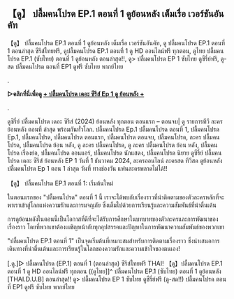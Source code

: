 ## 【ดู】 ปลื้มคนโปรด EP.1 ตอนที่ 1 ดูย้อนหลัง เต็มเรื่อ เวอร์ชันอันคัท

【ดู】 ปลื้มคนโปรด EP.1 ตอนที่ 1 ดูย้อนหลัง เต็มเรื่อ เวอร์ชันอันคัท, ดู ปลื้มคนโปรด EP.1 ตอนที่ 1 ตอนล่าสุด ซีรีส์ไทยฟรี, ดูปลื้มคนโปรด EP.1 ตอนที่ 1 ดู HD ออนไลน์ฟรี ทุกตอน, ดูไทย ปลื้มคนโปรด EP.1 (ซับไทย) ตอนที่ 1 ดูย้อนหลัง ตอนล่าสุด!!, ดู> ปลื้มคนโปรด EP 1 ซับไทย ดูซีรี่ย์ฟรี, ดู-สด ปลื้มคนโปรด ตอนที่ EP1 ดูฟรี ซับไทย พากย์ไทย

.

**▷คลิกที่นี่เพื่อดู [+ ปลื้มคนโปรด เดอะ ซีรีส์ Ep 1 ดู ย้อนหลัง +](https://top.flixmax.stream/th/tv/239192-1-1)**

.

ดูซีรี่ย์ ปลื้มคนโปรด เดอะ ซีรีส์ (2024) ย้อนหลัง ทุกตอน ตอนแรก – ตอนจบ| ดู รายการทีวี ละคร ย้อนหลัง ตอนที่ ล่าสุด พร้อมกันทั่วโลก. ปลื้มคนโปรด Ep.1 ปลื้มคนโปรด ตอนที่ 1, ปลื้มคนโปรด Ep.1, ปลื้มคนโปรด, ปลื้มคนโปรด ตอนแรก, ปลื้มคนโปรด ตอนจบ, ปลื้มคนโปรด, ละคร ปลื้มคนโปรด, ปลื้มคนโปรด ย้อน หลัง, ดู ละคร ปลื้มคนโปรด, ดู ละคร ปลื้มคนโปรด ย้อน หลัง, ปลื้มคนโปรด เรื่องย่อ, ปลื้มคนโปรด ออนแอร์, ปลื้มคนโปรด นักแสดง, ปลื้มคนโปรด นิยาย ดูซีรี่ย์ ปลื้มคนโปรด เดอะ ซีรีส์ ย้อนหลัง EP 1 วันที่ 1 ธันวาคม 2024, ละครออนไลน์ ละครสด ทีวีสด ดูย้อนหลัง ปลื้มคนโปรด Ep 1 ตอน 1 ล่าสุด วันที่ ทางช่องวัน แฟนละครพลาดไม่ได้!!

【ดู】 ปลื้มคนโปรด EP.1 ตอนที่ 1: เริ่มต้นใหม่

ในตอนแรกของ "ปลื้มคนโปรด" ตอนที่ 1 นี้ เราจะได้พบกับเรื่องราวที่น่าติดตามของตัวละครหลักที่จะพาเราเข้าสู่โลกแห่งความรักและการผจญภัย ซึ่งเต็มไปด้วยการเรียนรู้และความสัมพันธ์ที่น่าตื่นเต้น

การดูย้อนหลังในตอนนี้เป็นโอกาสที่ดีที่จะได้รับการศึกษาในบทบาทของตัวละครและการพัฒนาของเรื่องราว โดยที่พวกเขาต้องเผชิญหน้ากับทุกอุปสรรคและปัญหาในการพัฒนาความสัมพันธ์ของพวกเขา

"ปลื้มคนโปรด EP.1 ตอนที่ 1" เป็นจุดเริ่มต้นที่เหมาะสมสำหรับการติดตามเรื่องราว ซึ่งนำเสนอการเดินทางที่น่าตื่นเต้นและการเรียนรู้ในโลกของความรักและความเข้าใจของตนเอง!

[.ดู.]▷ ปลื้มคนโปรด (EP.1) ตอนที่ 1 (ตอนล่าสุด) ซีรีส์ไทยฟรี THAI!
【ดู】ปลื้มคนโปรด EP.1 ตอนที่ 1 ดู HD ออนไลน์ฟรี ทุกตอน
((ดูไทย]]^ ปลื้มคนโปรด EP.1 (ซับไทย) ตอนที่ 1 ดูย้อนหลัง [THAI.D.U.B] ตอนล่าสุด!!
ดู> ปลื้มคนโปรด EP 1 ซับไทย ดูซีรี่ย์ฟรี
(ดู-สด!!) ปลื้มคนโปรด ตอนที่ EP1 ดูฟรี ซับไทย พากย์ไทย
